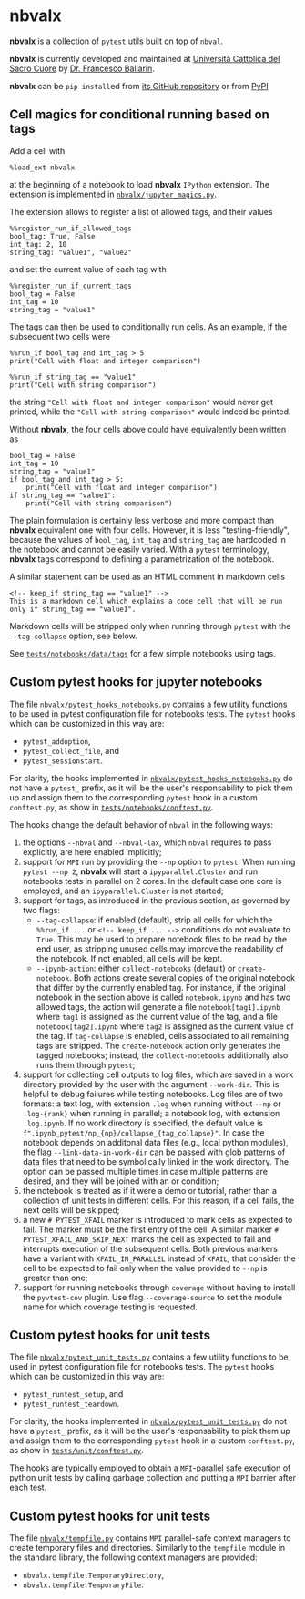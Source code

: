# nbvalx

**nbvalx** is a collection of `pytest` utils built on top of `nbval`.

**nbvalx** is currently developed and maintained at [Università Cattolica del Sacro Cuore](https://www.unicatt.it/) by [Dr. Francesco Ballarin](https://www.francescoballarin.it).

**nbvalx** can be `pip install`ed from [its GitHub repository](https://github.com/nbvalx/nbvalx/) or from [PyPI](https://pypi.org/project/nbvalx/)

## Cell magics for conditional running based on tags
Add a cell with
```
%load_ext nbvalx
```
at the beginning of a notebook to load **nbvalx** `IPython` extension. The extension is implemented in [`nbvalx/jupyter_magics.py`](https://github.com/nbvalx/nbvalx/blob/main/nbvalx/jupyter_magics.py).

The extension allows to register a list of allowed tags, and their values
```
%%register_run_if_allowed_tags
bool_tag: True, False
int_tag: 2, 10
string_tag: "value1", "value2"
```
and set the current value of each tag with
```
%%register_run_if_current_tags
bool_tag = False
int_tag = 10
string_tag = "value1"
```

The tags can then be used to conditionally run cells. As an example, if the subsequent two cells were
```
%%run_if bool_tag and int_tag > 5
print("Cell with float and integer comparison")
```
```
%%run_if string_tag == "value1"
print("Cell with string comparison")
```
the string `"Cell with float and integer comparison"` would never get printed, while the `"Cell with string comparison"` would indeed be printed.

Without **nbvalx**, the four cells above could have equivalently been written as
```
bool_tag = False
int_tag = 10
string_tag = "value1"
if bool_tag and int_tag > 5:
    print("Cell with float and integer comparison")
if string_tag == "value1":
    print("Cell with string comparison")
```
The plain formulation is certainly less verbose and more compact than **nbvalx** equivalent one with four cells. However, it is less "testing-friendly", because the values of `bool_tag`, `int_tag` and `string_tag` are hardcoded in the notebook and cannot be easily varied. With a `pytest` terminology, **nbvalx** tags correspond to defining a parametrization of the notebook.

A similar statement can be used as an HTML comment in markdown cells
```
<!-- keep_if string_tag == "value1" -->
This is a markdown cell which explains a code cell that will be run only if string_tag == "value1".
```
Markdown cells will be stripped only when running through `pytest` with the `--tag-collapse` option, see below.

See [`tests/notebooks/data/tags`](https://github.com/nbvalx/nbvalx/blob/main/tests/notebooks/data/tags) for a few simple notebooks using tags.

## Custom pytest hooks for jupyter notebooks

The file [`nbvalx/pytest_hooks_notebooks.py`](https://github.com/nbvalx/nbvalx/blob/main/nbvalx/pytest_hooks_notebooks.py) contains a few utility functions to be used in pytest configuration file for notebooks tests.
The `pytest` hooks which can be customized in this way are:
* `pytest_addoption`,
* `pytest_collect_file`, and
* `pytest_sessionstart`.

For clarity, the hooks implemented in [`nbvalx/pytest_hooks_notebooks.py`](https://github.com/nbvalx/nbvalx/blob/main/nbvalx/pytest_hooks_notebooks.py) do not have a `pytest_` prefix, as it will be the user's responsability to pick them up and assign them to the corresponding `pytest` hook in a custom `conftest.py`, as show in [`tests/notebooks/conftest.py`](https://github.com/nbvalx/nbvalx/blob/main/tests/notebooks/conftest.py).

The hooks change the default behavior of `nbval` in the following ways:
1. the options `--nbval` and `--nbval-lax`, which `nbval` requires to pass explicitly, are here enabled implicitly;
2. support for `MPI` run by providing the `--np` option to `pytest`. When running `pytest --np 2`, **nbvalx** will start a `ipyparallel.Cluster` and run notebooks tests in parallel on 2 cores. In the default case one core is employed, and an `ipyparallel.Cluster` is not started;
3. support for tags, as introduced in the previous section, as governed by two flags:
    * `--tag-collapse`: if enabled (default), strip all cells for which the `%%run_if ...` or `<!-- keep_if ... -->` conditions do not evaluate to `True`. This may be used to prepare notebook files to be read by the end user, as stripping unused cells may improve the readability of the notebook. If not enabled, all cells will be kept.
    * `--ipynb-action`: either `collect-notebooks` (default) or `create-notebook`. Both actions create several copies of the original notebook that differ by the currently enabled tag. For instance, if the original notebook in the section above is called `notebook.ipynb` and has two allowed tags, the action will generate a file `notebook[tag1].ipynb` where `tag1` is assigned as the current value of the tag, and a file `notebook[tag2].ipynb` where `tag2` is assigned as the current value of the tag. If `tag-collapse` is enabled, cells associated to all remaining tags are stripped. The `create-notebook` action only generates the tagged notebooks; instead, the `collect-notebooks` additionally also runs them through `pytest`;
4. support for collecting cell outputs to log files, which are saved in a work directory provided by the user with the argument `--work-dir`. This is helpful to debug failures while testing notebooks. Log files are of two formats: a text log, with extension `.log` when running without `--np` or `.log-{rank}` when running in parallel; a notebook log, with extension `.log.ipynb`. If no work directory is specified, the default value is `f".ipynb_pytest/np_{np}/collapse_{tag_collapse}"`. In case the notebook depends on additonal data files (e.g., local python modules), the flag `--link-data-in-work-dir` can be passed with glob patterns of data files that need to be symbolically linked in the work directory. The option can be passed multiple times in case multiple patterns are desired, and they will be joined with an or condition;
5. the notebook is treated as if it were a demo or tutorial, rather than a collection of unit tests in different cells. For this reason, if a cell fails, the next cells will be skipped;
6. a new `# PYTEST_XFAIL` marker is introduced to mark cells as expected to fail. The marker must be the first entry of the cell. A similar marker `# PYTEST_XFAIL_AND_SKIP_NEXT` marks the cell as expected to fail and interrupts execution of the subsequent cells. Both previous markers have a variant with `XFAIL_IN_PARALLEL` instead of `XFAIL`, that consider the cell to be expected to fail only when the value provided to `--np` is greater than one;
7. support for running notebooks through `coverage` without having to install the `pyvtest-cov` plugin. Use flag `--coverage-source` to set the module name for which coverage testing is requested.

## Custom pytest hooks for unit tests

The file [`nbvalx/pytest_unit_tests.py`](https://github.com/nbvalx/nbvalx/blob/main/nbvalx/pytest_unit_tests.py) contains a few utility functions to be used in pytest configuration file for notebooks tests.
The `pytest` hooks which can be customized in this way are:
* `pytest_runtest_setup`, and
* `pytest_runtest_teardown`.

For clarity, the hooks implemented in [`nbvalx/pytest_unit_tests.py`](https://github.com/nbvalx/nbvalx/blob/main/nbvalx/pytest_hooks_notebooks.py) do not have a `pytest_` prefix, as it will be the user's responsability to pick them up and assign them to the corresponding `pytest` hook in a custom `conftest.py`, as show in [`tests/unit/conftest.py`](https://github.com/nbvalx/nbvalx/blob/main/tests/unit/conftest.py).

The hooks are typically employed to obtain a `MPI`-parallel safe execution of python unit tests by calling garbage collection and putting a `MPI` barrier after each test.

## Custom pytest hooks for unit tests
The file [`nbvalx/tempfile.py`](https://github.com/nbvalx/nbvalx/blob/main/nbvalx/tempfile.py) contains `MPI` parallel-safe context managers to create temporary files and directories. Similarly to the `tempfile` module in the standard library, the following context managers are provided:
* `nbvalx.tempfile.TemporaryDirectory`,
* `nbvalx.tempfile.TemporaryFile`.
